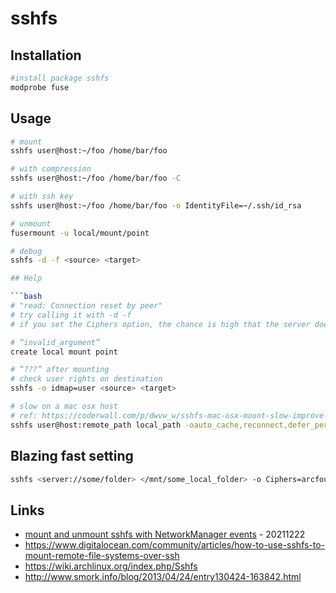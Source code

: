 # sshfs

## Installation

```bash
#install package sshfs
modprobe fuse
```

## Usage

```bash
# mount
sshfs user@host:~/foo /home/bar/foo

# with compression
sshfs user@host:~/foo /home/bar/foo -C

# with ssh key
sshfs user@host:~/foo /home/bar/foo -o IdentityFile=~/.ssh/id_rsa

# unmount
fusermount -u local/mount/point

# debug
sshfs -d -f <source> <target>

## Help

```bash
# "read: Connection reset by peer"
# try calling it with -d -f
# if you set the Ciphers option, the chance is high that the server does not support your cipher

# “invalid_argument”
create local mount point

# “???” after mounting
# check user rights on destination
sshfs -o idmap=user <source> <target>

# slow on a mac osx host
# ref: https://coderwall.com/p/dwvw_w/sshfs-mac-osx-mount-slow-improve-speed
sshfs user@host:remote_path local_path -oauto_cache,reconnect,defer_permissions,noappledouble
```

## Blazing fast setting

```bash
sshfs <server://some/folder> </mnt/some_local_folder> -o Ciphers=arcfour -o Compression=no
```

## Links

* [mount and unmount sshfs with NetworkManager events](https://odoepner.wordpress.com/2021/12/21/mount-unmount-sshfs-as-network-goes-up-down/) - 20211222
* https://www.digitalocean.com/community/articles/how-to-use-sshfs-to-mount-remote-file-systems-over-ssh
* https://wiki.archlinux.org/index.php/Sshfs
* http://www.smork.info/blog/2013/04/24/entry130424-163842.html

